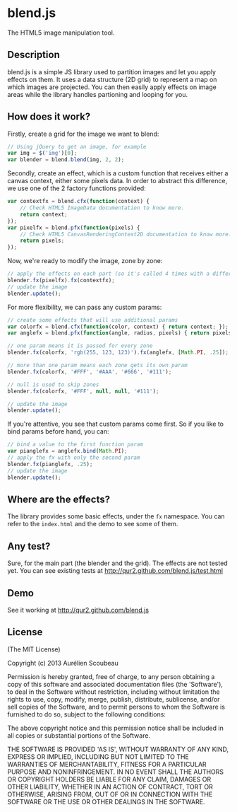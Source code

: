 # blend.js
The HTML5 image manipulation tool.


## Description
blend.js is a simple JS library used to partition images and let you apply effects on them. It uses a data structure (2D grid) to represent a map on which images are projected. You can then easily apply effects on image areas while the library handles partioning and looping for you.


## How does it work?
Firstly, create a grid for the image we want to blend:
```javascript
// Using jQuery to get an image, for example
var img = $('img')[0];
var blender = blend.blend(img, 2, 2);
```

Secondly, create an effect, which is a custom function that receives either a canvas context, either some pixels data.
In order to abstract this difference, we use one of the 2 factory functions provided:
```javascript
var contextfx = blend.cfx(function(context) {
	// Check HTML5 ImageData documentation to know more.
	return context;
});
var pixelfx = blend.pfx(function(pixels) {
	// Check HTML5 CanvasRenderingContext2D documentation to know more.
	return pixels;
});
```

Now, we're ready to modify the image, zone by zone:
```javascript
// apply the effects on each part (so it's called 4 times with a different context each time):
blender.fx(pixelfx).fx(contextfx);
// update the image
blender.update();
```

For more flexibility, we can pass any custom params:
```javascript
// create some effects that will use additional params
var colorfx = blend.cfx(function(color, context) { return context; });
var anglefx = blend.pfx(function(angle, radius, pixels) { return pixels; });

// one param means it is passed for every zone
blender.fx(colorfx, 'rgb(255, 123, 123)').fx(anglefx, [Math.PI, .25]);

// more than one param means each zone gets its own param
blender.fx(colorfx, '#FFF', '#AAA', '#666', '#111');

// null is used to skip zones
blender.fx(colorfx, '#FFF', null, null, '#111');

// update the image
blender.update();
```

If you're attentive, you see that custom params come first. So if you like to bind params before hand, you can:
```javascript
// bind a value to the first function param
var pianglefx = anglefx.bind(Math.PI);
// apply the fx with only the second param
blender.fx(pianglefx, .25);
// update the image
blender.update();
```


## Where are the effects?
The library provides some basic effects, under the `fx` namespace. You can refer to the `index.html` and the demo to see some of them.


## Any test?
Sure, for the main part (the blender and the grid). The effects are not tested yet.
You can see existing tests at http://qur2.github.com/blend.js/test.html


## Demo
See it working at http://qur2.github.com/blend.js


## License

(The MIT License)

Copyright (c) 2013 Aurélien Scoubeau

Permission is hereby granted, free of charge, to any person obtaining
a copy of this software and associated documentation files (the
'Software'), to deal in the Software without restriction, including
without limitation the rights to use, copy, modify, merge, publish,
distribute, sublicense, and/or sell copies of the Software, and to
permit persons to whom the Software is furnished to do so, subject to
the following conditions:

The above copyright notice and this permission notice shall be
included in all copies or substantial portions of the Software.

THE SOFTWARE IS PROVIDED 'AS IS', WITHOUT WARRANTY OF ANY KIND,
EXPRESS OR IMPLIED, INCLUDING BUT NOT LIMITED TO THE WARRANTIES OF
MERCHANTABILITY, FITNESS FOR A PARTICULAR PURPOSE AND NONINFRINGEMENT.
IN NO EVENT SHALL THE AUTHORS OR COPYRIGHT HOLDERS BE LIABLE FOR ANY
CLAIM, DAMAGES OR OTHER LIABILITY, WHETHER IN AN ACTION OF CONTRACT,
TORT OR OTHERWISE, ARISING FROM, OUT OF OR IN CONNECTION WITH THE
SOFTWARE OR THE USE OR OTHER DEALINGS IN THE SOFTWARE.
